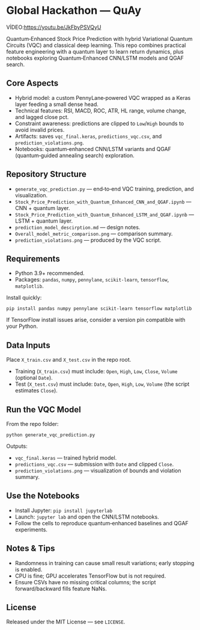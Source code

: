 # Global Hackathon — QuAy

VİDEO:https://youtu.be/JkFbyPSVQyU

Quantum‑Enhanced Stock Price Prediction with hybrid Variational Quantum Circuits (VQC) and classical deep learning. This repo combines practical feature engineering with a quantum layer to learn return dynamics, plus notebooks exploring Quantum‑Enhanced CNN/LSTM models and QGAF search.

## Core Aspects
- Hybrid model: a custom PennyLane‑powered VQC wrapped as a Keras layer feeding a small dense head.
- Technical features: RSI, MACD, ROC, ATR, HL range, volume change, and lagged close pct.
- Constraint awareness: predictions are clipped to `Low`/`High` bounds to avoid invalid prices.
- Artifacts: saves `vqc_final.keras`, `predictions_vqc.csv`, and `prediction_violations.png`.
- Notebooks: quantum‑enhanced CNN/LSTM variants and QGAF (quantum‑guided annealing search) exploration.

## Repository Structure
- `generate_vqc_prediction.py` — end‑to‑end VQC training, prediction, and visualization.
- `Stock_Price_Prediction_with_Quantum_Enhanced_CNN_and_QGAF.ipynb` — CNN + quantum layer.
- `Stock_Price_Prediction_with_Quantum_Enhanced_LSTM_and_QGAF.ipynb` — LSTM + quantum layer.
- `prediction_model_descirption.md` — design notes.
- `Overall_model_metric_comparison.png` — comparison summary.
- `prediction_violations.png` — produced by the VQC script.

## Requirements
- Python 3.9+ recommended.
- Packages: `pandas`, `numpy`, `pennylane`, `scikit-learn`, `tensorflow`, `matplotlib`.

Install quickly:
```
pip install pandas numpy pennylane scikit-learn tensorflow matplotlib
```
If TensorFlow install issues arise, consider a version pin compatible with your Python.

## Data Inputs
Place `X_train.csv` and `X_test.csv` in the repo root.
- Training (`X_train.csv`) must include: `Open`, `High`, `Low`, `Close`, `Volume` (optional `Date`).
- Test (`X_test.csv`) must include: `Date`, `Open`, `High`, `Low`, `Volume` (the script estimates `Close`).

## Run the VQC Model
From the repo folder:
```
python generate_vqc_prediction.py
```
Outputs:
- `vqc_final.keras` — trained hybrid model.
- `predictions_vqc.csv` — submission with `Date` and clipped `Close`.
- `prediction_violations.png` — visualization of bounds and violation summary.

## Use the Notebooks
- Install Jupyter: `pip install jupyterlab`
- Launch: `jupyter lab` and open the CNN/LSTM notebooks.
- Follow the cells to reproduce quantum‑enhanced baselines and QGAF experiments.

## Notes & Tips
- Randomness in training can cause small result variations; early stopping is enabled.
- CPU is fine; GPU accelerates TensorFlow but is not required.
- Ensure CSVs have no missing critical columns; the script forward/backward fills feature NaNs.

## License
Released under the MIT License — see `LICENSE`.

